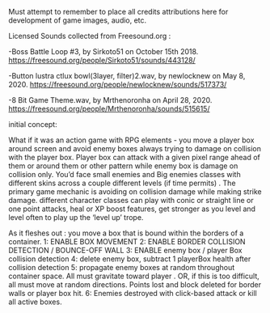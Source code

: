 Must attempt to remember to place all credits attributions here for development of game images, audio, etc.

Licensed Sounds collected from Freesound.org :

-Boss Battle Loop #3, by Sirkoto51 on October 15th 2018.
https://freesound.org/people/Sirkoto51/sounds/443128/

-Button lustra ctlux bowl(3layer, filter)2.wav, by newlocknew on May 8, 2020.
https://freesound.org/people/newlocknew/sounds/517373/

-8 Bit Game Theme.wav, by Mrthenoronha on April 28, 2020.
https://freesound.org/people/Mrthenoronha/sounds/515615/


initial concept:

What if it was an action game with RPG elements - you move a player box around screen and avoid enemy boxes always trying to damage on collision with the player box. Player box can attack with a given pixel range ahead of them or around them or other pattern while enemy box is damage on collision only. You’d face small enemies and Big enemies classes with different skins across a couple different levels (if time permits) . The primary game mechanic is avoiding on collision damage while making strike damage. different character classes can play with conic or straight line or one point attacks, heal or XP boost features, get stronger as you level and level often to play up the ‘level up’ trope.

As it fleshes out : you move a box that is bound within the borders of a container.
1: ENABLE BOX MOVEMENT
2: ENABLE BORDER COLLISION DETECTION / BOUNCE-OFF WALL
3: ENABLE enemy box / player Box collision detection
4: delete enemy box, subtract 1 playerBox health after collision detection
5: propagate enemy boxes at random throughout container space. All must gravitate toward player . OR, if this is too difficult, all must move at random directions. Points lost and block deleted for border walls or player box hit.
6: Enemies destroyed with click-based attack or kill all active boxes.
